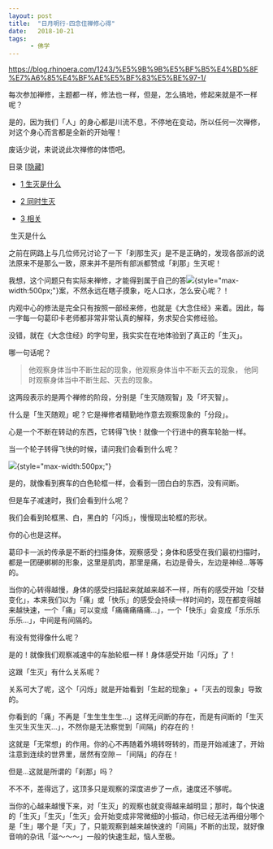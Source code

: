 ```yaml
---
layout: post
title:  "日月明行-四念住禅修心得"
date:   2018-10-21
tags:
      - 佛学
---
```



https://blog.rhinoera.com/1243/%E5%9B%9B%E5%BF%B5%E4%BD%8F%E7%A6%85%E4%BF%AE%E5%BF%83%E5%BE%97-1/

每次参加禅修，主题都一样，修法也一样，但是，怎么搞地，修起来就是不一样呢？

是的，因为我们「人」的身心都是川流不息，不停地在变动，所以任何一次禅修，对这个身心而言都是全新的开始喔！

废话少说，来说说此次禅修的体悟吧。

目录 \[[隐藏](https://blog.rhinoera.com/1243/%e5%9b%9b%e5%bf%b5%e4%bd%8f%e7%a6%85%e4%bf%ae%e5%bf%83%e5%be%97-1/#)\]

-   [1
    生灭是什么](https://blog.rhinoera.com/1243/%e5%9b%9b%e5%bf%b5%e4%bd%8f%e7%a6%85%e4%bf%ae%e5%bf%83%e5%be%97-1/#i)

-   [2
    同时生灭](https://blog.rhinoera.com/1243/%e5%9b%9b%e5%bf%b5%e4%bd%8f%e7%a6%85%e4%bf%ae%e5%bf%83%e5%be%97-1/#i-2)

-   [3
    相关](https://blog.rhinoera.com/1243/%e5%9b%9b%e5%bf%b5%e4%bd%8f%e7%a6%85%e4%bf%ae%e5%bf%83%e5%be%97-1/#i-3)

 生灭是什么 

之前在网路上与几位师兄讨论了一下「刹那生灭」是不是正确的，发现各部派的说法原来不是那么一致，原来并不是所有部派都赞成「刹那」生灭呢！

我想，这个问题只有实际来禅修，才能得到属于自己的答![](https://s.w.org/images/core/emoji/11/svg/25ab.svg){style="max-width:500px;"}案，不然永远在瞎子摸象，吃人口水，怎么安心呢？！

内观中心的修法是完全只有按照一部经来修，也就是《大念住经》来着。因此，每一字每一句葛印卡老师都非常非常认真的解释，务求契合实修经验。

没错，就在《大念住经》的字句里，我实实在在地体验到了真正的「生灭」。

哪一句话呢？

> 他观察身体当中不断生起的现象，他观察身体当中不断灭去的现象，
> 他同时观察身体当中不断生起、灭去的现象。

这两段表示的是两个禅修的阶段，分别是「生灭随观智」及「坏灭智」。

什么是「生灭随观」呢？它是禅修者精勤地作意去观察现象的「分段」。

心是一个不断在转动的东西，它转得飞快！就像一个行进中的赛车轮胎一样。

当一个轮子转得飞快的时候，请问我们会看到什么呢？

![](https://static.rhinoera.com/wp-content/uploads/2014/07/wheels1.jpg){style="max-width:500px;"}

是的，就像看到赛车的白色轮框一样，会看到一团白白的东西，没有间断。

但是车子减速时，我们会看到什么呢？

我们会看到轮框黑、白，黑白的「闪烁」，慢慢现出轮框的形状。

你的心也是这样。

葛印卡一派的传承是不断的扫描身体，观察感受；身体和感受在我们最初扫描时，都是一团硬梆梆的形象，这里是肌肉，那里是痛，右边是骨头，左边是神经...等等的。

当你的心转得越慢，身体的感受扫描起来就越来越不一样，所有的感受开始「交替变化」，本来我们以为「痛」或「快乐」的感受会持续一样时间的，现在都变得越来越快速，一个「痛」可以变成「痛痛痛痛痛...」，一个「快乐」会变成「乐乐乐乐乐...」，中间是有间隔的。

有没有觉得像什么呢？

是的！就像我们观察减速中的车胎轮框一样！身体感受开始「闪烁」了！

这跟「生灭」有什么关系呢？

关系可大了呢，这个「闪烁」就是开始看到「生起的现象」+「灭去的现象」导致的。

你看到的「痛」不再是「生生生生生...」这样无间断的存在，而是有间断的「生灭生灭生灭生灭...」，不然你是无法察觉到「间隔」的存在的！

这就是「无常想」的作用。你的心不再随着外境转呀转的，而是开始减速了，开始注意到连续的世界里，居然有空隙－「间隔」的存在！

但是...这就是所谓的「刹那」吗？

不不不，差得远了，这顶多只是观察的深度进步了一点，速度还不够呢。

当你的心越来越慢下来，对「生灭」的观察也就变得越来越明显；那时，每个快速的「生灭」「生灭」「生灭」会开始变成非常微细的小振动，你已经无法再细分哪个是「生」哪个是「灭」了，只能观察到越来越快速的「间隔」不断的出现，就好像音响的杂讯「滋～～～」一般的快速生起，恼人至极。



